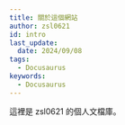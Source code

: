 ```yaml
---
title: 關於這個網站
author: zsl0621
id: intro
last_update:
  date: 2024/09/08
tags:
  - Docusaurus
keywords:
  - Docusaurus
---
```


這裡是 zsl0621 的個人文檔庫。
